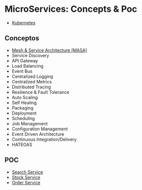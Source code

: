 # MicroServices: Concepts & Poc

- [Kubernetes](Kubernetes.md)

## Conceptos

- [Mesh & Service Architecture (MASA)](conceptos/MASA.md)
- Service Discovery
- API Gateway
- Load Balancing
- Event Bus
- Centralized Logging
- Centralized Metrics
- Distributed Tracing
- Resilience & Fault Tolerance
- Auto Scaling
- Self Healing
- Packaging
- Deployment
- Scheduling
- Job Management
- Configuration Management
- Event Driven Architecture
- Continuous Integration/Delivery
- HATEOAS

## POC

- [Search Service](SearchService/README.md)
- [Stock Service](StockService/README.md)
- [Order Service](OrderService/README.md)